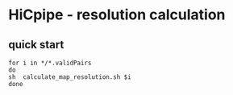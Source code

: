 # HiCpipe - resolution calculation
## quick start 
```shell
for i in */*.validPairs
do
sh  calculate_map_resolution.sh $i
done
```

